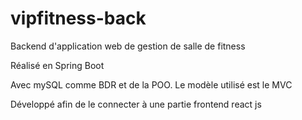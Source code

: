 # vipfitness-back

Backend d'application web de gestion de salle de fitness

Réalisé en Spring Boot

Avec mySQL comme BDR et de la POO. Le modèle utilisé est le MVC

Développé afin de le connecter à une partie frontend react js
